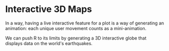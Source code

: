 # Interactive 3D Maps

In a way, having a live interactive feature for a plot is a way of generating an animation: each unique user movement counts as a mini-animation.&#x20;

We can push R to its limits by generating a 3D interactive globe that displays data on the world's earthquakes.&#x20;

